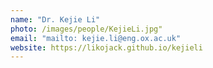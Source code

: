 ```yaml
---
name: "Dr. Kejie Li"
photo: /images/people/KejieLi.jpg"
email: "mailto: kejie.li@eng.ox.ac.uk"
website: https://likojack.github.io/kejieli
---
```

